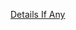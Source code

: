 [Details If Any](https://github.com/deathbybandaid/piholeparser/blob/master/RecentRunLogs/parsingscripts/MVPSHOSTS.md)

